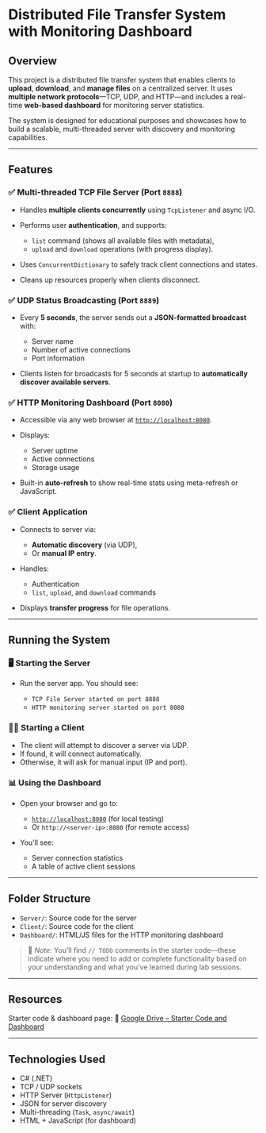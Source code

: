 # Distributed File Transfer System with Monitoring Dashboard

## Overview

This project is a distributed file transfer system that enables clients to **upload**, **download**, and **manage files** on a centralized server. It uses **multiple network protocols**—TCP, UDP, and HTTP—and includes a real-time **web-based dashboard** for monitoring server statistics.

The system is designed for educational purposes and showcases how to build a scalable, multi-threaded server with discovery and monitoring capabilities.

---

## Features

### ✅ Multi-threaded TCP File Server (Port `8888`)

* Handles **multiple clients concurrently** using `TcpListener` and async I/O.
* Performs user **authentication**, and supports:

  * `list` command (shows all available files with metadata),
  * `upload` and `download` operations (with progress display).
* Uses `ConcurrentDictionary` to safely track client connections and states.
* Cleans up resources properly when clients disconnect.

### ✅ UDP Status Broadcasting (Port `8889`)

* Every **5 seconds**, the server sends out a **JSON-formatted broadcast** with:

  * Server name
  * Number of active connections
  * Port information
* Clients listen for broadcasts for 5 seconds at startup to **automatically discover available servers**.

### ✅ HTTP Monitoring Dashboard (Port `8080`)

* Accessible via any web browser at [`http://localhost:8080`](http://localhost:8080).
* Displays:

  * Server uptime
  * Active connections
  * Storage usage
* Built-in **auto-refresh** to show real-time stats using meta-refresh or JavaScript.

### ✅ Client Application

* Connects to server via:

  * **Automatic discovery** (via UDP),
  * Or **manual IP entry**.
* Handles:

  * Authentication
  * `list`, `upload`, and `download` commands
* Displays **transfer progress** for file operations.

---

## Running the System

### 🖥️ Starting the Server

* Run the server app. You should see:

  * `TCP File Server started on port 8888`
  * `HTTP monitoring server started on port 8080`

### 🧑‍💻 Starting a Client

* The client will attempt to discover a server via UDP.
* If found, it will connect automatically.
* Otherwise, it will ask for manual input (IP and port).

### 📊 Using the Dashboard

* Open your browser and go to:

  * [`http://localhost:8080`](http://localhost:8080) (for local testing)
  * Or `http://<server-ip>:8080` (for remote access)
* You'll see:

  * Server connection statistics
  * A table of active client sessions

---

## Folder Structure

* `Server/`: Source code for the server
* `Client/`: Source code for the client
* `Dashboard/`: HTML/JS files for the HTTP monitoring dashboard

> 📝 *Note:* You’ll find `// TODO` comments in the starter code—these indicate where you need to add or complete functionality based on your understanding and what you’ve learned during lab sessions.

---

## Resources

Starter code & dashboard page:
🔗 [Google Drive – Starter Code and Dashboard](https://drive.google.com/drive/folders/1H1Djg7LvM0acDCyqTAVt8aQos1aEIViI?usp=sharing)

---

## Technologies Used

* C# (.NET)
* TCP / UDP sockets
* HTTP Server (`HttpListener`)
* JSON for server discovery
* Multi-threading (`Task`, `async/await`)
* HTML + JavaScript (for dashboard)
